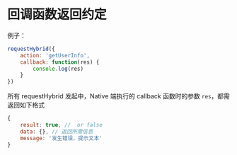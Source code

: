 # 回调函数返回约定
例子：

```javascript
requestHybrid({
    action: 'getUserInfo',
    callback: function(res) {
        console.log(res)
    }
})
```
所有 requestHybrid 发起中，Native 端执行的 callback 函数时的参数 `res`，都需返回如下格式

```javascript
{
    result: true, //  or false
    data: {}, // 返回所需信息
    message: '发生错误，提示文本'
}
```

